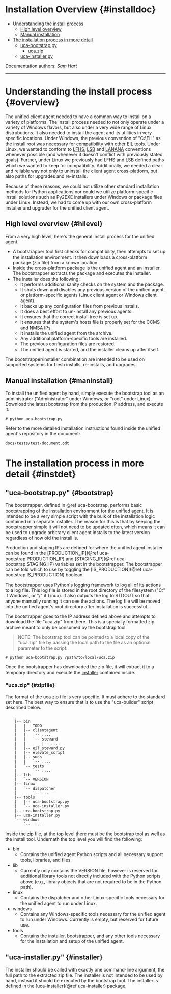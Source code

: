Installation Overview                                            {#installdoc}
=====================

* [Understanding the install process](#overview)
    * [High level overview](#hilevel)
    * [Manual installation](#maninstall)
* [The installation process in more detail](#instdet)
    * [uca-bootstrap.py](#bootstrap)
        * [uca.zip](#zipfile)
    * [uca-installer.py](#installer)

Documentation authors: *Sam Hart*

------------------------------------------------------------------------------

Understanding the install process                                {#overview}
=================================

The unified client agent needed to have a common way to install on a variety of
platforms. The install process needed to not only operate under a variety of
Windows flavors, but also under a very wide range of Linux distrubutions. It
also needed to install the agent and its utilities in very specific locations.
Under Windows, the previous convention of "C:\EIL" as the install root was
necessary for compatibility with other EIL tools. Under Linux, we wanted to
conform to [LFHS](http://www.pathname.com/fhs/),
[LSB](http://www.linuxfoundation.org/collaborate/workgroups/lsb/group) and
[LANANA](http://stewbenedict.org/lsb/lanana/) conventions whenever possible
(and whenever it doesn't conflict with previously stated goals). Further, under
Linux we previously had LFHS and LSB defined paths which we wanted to keep for
compatibility. Additionally, we needed a clear and reliable way not only to
uninstall the client agent cross-platform, but also paths for upgrades and
re-installs.

Because of these reasons, we could not utilize other standard installation
methods for Python applications nor could we utilize platform-specific install
solutions such as Py2EXE installers under Windows or package files under Linux.
Instead, we had to come up with our own cross-platform installer and upgrader
for the unified client agent.

## High level overview                                          {#hilevel}

From a very high level, here's the general install process for the unified
agent.

* A bootstrapper tool first checks for compatibility, then attempts to set up
  the installation environment. It then downloads a cross-platform package
  (zip file) from a known location.
* Inside the cross-platform package is the unified agent and an installer. The
  bootstrapper extracts the package and executes the installer.
* The installer does the following:
    * It performs additional sanity checks on the system and the package.
    * It shuts down and disables any previous version of the unified agent, or
      platform-specific agents (Linux client agent or Windows client agent).
    * It backs up any configuration files from previous installs.
    * It does a best effort to un-install any previous agents.
    * It ensures that the correct install tree is set up.
    * It ensures that the system's hosts file is properly set for the CCMS and
      NMSA IPs.
    * It installs the unified agent from the archive.
    * Any additional platform-specific tools are installed.
    * The previous configuration files are restored.
    * The unified agent is started, and the installer cleans up after itself.

The bootstrapper/installer combination are intended to be used on supported
systems for fresh installs, re-installs, and upgrades.

## Manual installation                                          {#maninstall}

To install the unified agent by hand, simply execute the bootstrap tool
as an administrator ("Administrator" under Windows, or "root" under Linux).
Download the latest bootstrap from the production IP address, and execute
it:

    # python uca-bootstrap.py

Refer to the more detailed installation instructions found inside the unified
agent's repository in the document:

    docs/tests/test-document.odt

The installation process in more detail                         {#instdet}
=======================================

## "uca-bootstrap.py"                                           {#bootstrap}

The bootstrapper, defined in @ref uca-bootstrap, performs basic bootstrapping
of the installation environment for the unified agent. It is intended to be a
very simple script with the bulk of the installation logic contained in a
separate installer. The reason for this is that by keeping the bootstrapper
simple it will not need to be updated often, which means it can be used to
upgrade arbitrary client agent installs to the latest version regardless of
how old the install is.

Production and staging IPs are defined for where the unified agent installer
can be found in the [PRODUCTION_IP](@ref uca-bootstrap.PRODUCTION_IP) and
[STAGING_IP](@ref uca-bootstrap.STAGING_IP) variables set in the bootstrapper.
The bootstrapper can be told which to use by toggling the
[IS_PRODUCTION](@ref uca-bootstrap.IS_PRODUCTION) boolean.

The bootstrapper uses Python's logging framework to log all of its actions to
a log file. This log file is stored in the root directory of the filesystem
("C:\" if Windows, or "/" if Linux). It also outputs the log to STDOUT so that
anyone manually running it can see the actions. The log file will be moved into
the unified agent's root directory after installation is successful.

The bootstrapper goes to the IP address defined above and attempts to download
the file "uca.zip" from there. This is a specially formatted zip archive meant
to only be consumed by the bootstrap tool.

> NOTE: The bootstrap tool can be pointed to a local copy of the "uca.zip" file
> by passing the local path to the file as an optional parameter to the script:

    # python uca-bootstrap.py /path/to/local/uca.zip

Once the bootstrapper has downloaded the zip file, it will extract it to a
tempoary directory and execute the [installer](#installer) contained inside.

### "uca.zip"                                                   {#zipfile}

The format of the uca zip file is very specific. It must adhere to the standard
set here. The best way to ensure that is to use the "uca-builder" script
described below.

        .
        |-- bin
        |   |-- TODO
        |   |-- clientagent
        |   |   |-- ....
        |   |   `-- steward
        |   |       |-- ....
        |   |-- eil_steward.py
        |   |-- elevate_script
        |   |-- suds
        |   |   `-- ....
        |   `-- tests
        |       `-- ....
        |-- lib
        |   `-- VERSION
        |-- linux
        |   `-- dispatcher
        |       `-- ...
        |-- tools
        |   |-- uca-bootstrap.py
        |   `-- uca-installer.py
        |-- uca-bootstrap.py
        |-- uca-installer.py
        `-- windows
            `-- ....

Inside the zip file, at the top level there must be the bootstrap tool as well
as the install tool. Undernath the top level you will find the following:

* bin
    * Contains the unified agent Python scripts and all necessary support
      tools, libraries, and files.
* lib
    * Currently only contains the VERSION file, however is reserved for
      additional library tools not directly included with the Python scripts
      above (e.g., library objects that are not required to be in the Python
      path).
* linux
    * Contains the dispatcher and other Linux-specific tools necessary for the
      unified agent to run under Linux.
* windows
    * Contains any Windows-specific tools necessary for the unified agent to
      run under Windows. Currently is empty, but reserved for future use.
* tools
    * Contains the installer, bootstrapper, and any other tools necessary for
      the installation and setup of the unified agent.

## "uca-installer.py"                                           {#installer}

The installer should be called with exactly one command-line argument, the full
path to the extracted zip file. The installer is not intended to be used by
hand, instead it should be executed by the bootstrap tool. The installer is
defined in the [uca-installer](@ref uca-installer) package.

